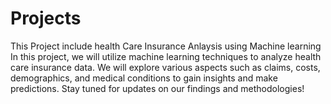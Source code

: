 # Projects
This Project include health Care Insurance Anlaysis using Machine learning 
In this project, we will utilize machine learning techniques to analyze health care insurance data. We will explore various aspects such as claims, costs, demographics, and medical conditions to gain insights and make predictions. Stay tuned for updates on our findings and methodologies!

